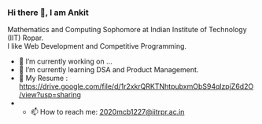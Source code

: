 ### Hi there 👋, I am Ankit 

Mathematics and Computing Sophomore at Indian Institute of Technology (IIT) Ropar.
<br>
I like Web Development and Competitive Programming. 


<!--
**ankitIITRPR/ankitIITRPR** is a ✨ _special_ ✨ repository because its `README.md` (this file) appears on your GitHub profile.

Here are some ideas to get you started:
-->

- 🔭 I’m currently working on ...
- 🌱 I’m currently learning DSA and Product Management.
- 💬 My Resume : https://drive.google.com/file/d/1r2xkrQRKTNhtpubxmObS94qlzpjZ6d2O/view?usp=sharing
- - 📫 How to reach me: 2020mcb1227@iitrpr.ac.in
<!-- 👯 I’m looking to collaborate on ...
- 🤔 I’m looking for help with ...
- 💬 Ask me about ...
- 📫 How to reach me: 2020mcb1227@iitrpr.ac.in
- 😄 Pronouns: ...
- ⚡ Fun fact: ...
-->

